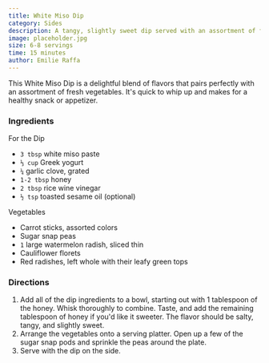 ```yaml
---
title: White Miso Dip
category: Sides
description: A tangy, slightly sweet dip served with an assortment of fresh vegetables. Perfect for a healthy snack or appetizer.
image: placeholder.jpg
size: 6-8 servings
time: 15 minutes
author: Emilie Raffa
---
```


This White Miso Dip is a delightful blend of flavors that pairs perfectly with an assortment of fresh vegetables. It's quick to whip up and makes for a healthy snack or appetizer.

### Ingredients

For the Dip
* `3 tbsp` white miso paste
* `⅓ cup` Greek yogurt
* `¼` garlic clove, grated
* `1-2 tbsp` honey
* `2 tbsp` rice wine vinegar
* `½ tsp` toasted sesame oil (optional)

Vegetables
* Carrot sticks, assorted colors
* Sugar snap peas
* `1` large watermelon radish, sliced thin
* Cauliflower florets
* Red radishes, left whole with their leafy green tops

### Directions

1. Add all of the dip ingredients to a bowl, starting out with 1 tablespoon of the honey. Whisk thoroughly to combine. Taste, and add the remaining tablespoon of honey if you'd like it sweeter. The flavor should be salty, tangy, and slightly sweet.
2. Arrange the vegetables onto a serving platter. Open up a few of the sugar snap pods and sprinkle the peas around the plate.
3. Serve with the dip on the side.